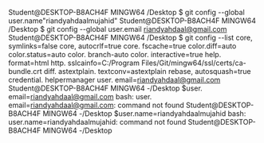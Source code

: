Student@DESKTOP-B8ACH4F MINGW64 /Desktop
$ git config --global user.name"riandyahdaalmujahid"
Student@DESKTOP-B8ACH4F MINGW64 /Desktop 
$ git config --global user.email riandyahdaal@gmail.com 
Student@DESKTOP-B8ACH4F MINGW64 /Desktop 
$ git config --list 
core, symlinks=false
 core, autocrlf=true
 core. fscache=true 
color.diff=auto 
color.status=auto
 color. branch-auto 
color. interactive=true 
help. format=html 
http. sslcainfo=C:/Program Files/Git/mingw64/ssl/certs/ca-bundle.crt diff. astextplain. textconv=astextplain rebase, 
autosquash=true
credential. helpermanager 
user. email=riandyahdaal@gmail.com
Student@DESKTOP-B8ACH4F MINGW64 -/Desktop 
$user. email=riandyahdaal@gmail.com bash: user. email=riandyahdaal@gmail.com: command not found Student@DESKTOP-B8ACH4F MINGW64 -/Desktop
$user.name=riandyahdaalmujahid bash: user.name=riandyahdaalmujahid: command not found Student@DESKTOP-B8ACH4F MINGW64 -/Desktop
